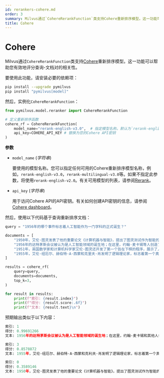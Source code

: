 ```yaml
---
id: rerankers-cohere.md
order: 3
summary: Milvus通过`CohereRerankFunction`类支持Cohere重新排序模型。这一功能可以帮助您有效地评分查询-文档对的相关性。
title: Cohere
---
```


# Cohere

Milvus通过`CohereRerankFunction`类支持[Cohere](https://docs.cohere.com/docs/rerank-2)重新排序模型。这一功能可以帮助您有效地评分查询-文档对的相关性。

要使用此功能，请安装必要的依赖项：

```bash
pip install --upgrade pymilvus
pip install "pymilvus[model]"
```

然后，实例化`CohereRerankFunction`：

```python
from pymilvus.model.reranker import CohereRerankFunction

# 定义重新排序函数
cohere_rf = CohereRerankFunction(
    model_name="rerank-english-v3.0",  # 指定模型名称。默认为`rerank-english-v2.0`。
    api_key=COHERE_API_KEY # 替换为您的Cohere API密钥
)
```

**参数**

- `model_name` (*字符串*)

    要使用的模型名称。您可以指定任何可用的Cohere重新排序模型名称，例如，`rerank-english-v3.0`，`rerank-multilingual-v3.0`等。如果不指定此参数，将使用`rerank-english-v2.0`。有关可用模型的列表，请参阅[Rerank](https://docs.cohere.com/docs/rerank-2)。

- `api_key` (*字符串*)

    用于访问Cohere API的API密钥。有关如何创建API密钥的信息，请参阅[Cohere dashboard](https://dashboard.cohere.com/api-keys)。

然后，使用以下代码基于查询重新排序文档：

```python
query = "1956年的哪个事件标志着人工智能作为一门学科的正式诞生？"

documents = [
    "1950年，艾伦·图灵发表了他的重要论文《计算机器与智能》，提出了图灵测试作为智能的标准，这是哲学和人工智能发展中的基础概念。",
    "1956年的达特茅斯会议被认为是人工智能领域的诞生地；在这里，约翰·麦卡锡等人创造了术语“人工智能”并阐明了其基本目标。",
    "1951年，英国数学家和计算机科学家艾伦·图灵还开发了第一个旨在下棋的程序，展示了人工智能在游戏策略中的早期示例。",
    "1955年，艾伦·纽厄尔、赫伯特·A·西蒙和克里夫·肖发明了逻辑理论家，标志着第一个真正的人工智能程序的诞生，该程序能够解决逻辑问题，类似于证明数学定理。"
]

results = cohere_rf(
    query=query,
    documents=documents,
    top_k=3,
)

for result in results:
    print(f"索引: {result.index}")
    print(f"得分: {result.score:.6f}")
    print(f"文本: {result.text}\n")
```

预期输出类似于以下内容：
```python
索引: 1
得分: 0.99691266
文本: 1956年的达特茅斯会议被认为是人工智能领域的诞生地；在这里，约翰·麦卡锡和其他人创造了术语“人工智能”，并阐明了其基本目标。

索引: 3
得分: 0.8578872
文本: 1955年，艾伦·纽厄尔、赫伯特·A·西蒙和克利夫·肖发明了逻辑理论家，标志着第一个真正的人工智能程序的诞生，该程序能够解决逻辑问题，类似于证明数学定理。

索引: 0
得分: 0.3589146
文本: 1950年，艾伦·图灵发表了他的重要论文《计算机器与智能》，提出了图灵测试作为智能的标准，这是人工智能哲学和发展中的基础概念。
```
